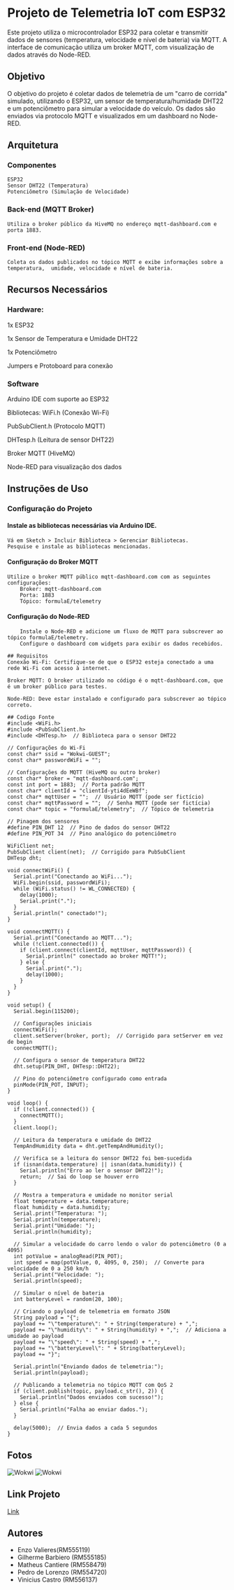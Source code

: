 
# Projeto de Telemetria IoT com ESP32

Este projeto utiliza o microcontrolador ESP32 para coletar e transmitir dados de sensores (temperatura, velocidade e nível de bateria) via MQTT. A interface de comunicação utiliza um broker MQTT, com visualização de dados através do Node-RED.




## Objetivo
O objetivo do projeto é coletar dados de telemetria de um "carro de corrida" simulado, utilizando o ESP32, um sensor de temperatura/humidade DHT22 e um potenciômetro para simular a velocidade do veículo. Os dados são enviados via protocolo MQTT e visualizados em um dashboard no Node-RED.


## Arquitetura
### Componentes 
    ESP32
    Sensor DHT22 (Temperatura)
    Potenciômetro (Simulação de Velocidade)

### Back-end (MQTT Broker)
    Utiliza o broker público da HiveMQ no endereço mqtt-dashboard.com e porta 1883.

### Front-end (Node-RED)
    Coleta os dados publicados no tópico MQTT e exibe informações sobre a temperatura,  umidade, velocidade e nível de bateria.
    





## Recursos Necessários
### Hardware:
1x ESP32

1x Sensor de Temperatura e Umidade DHT22

1x Potenciômetro

Jumpers e Protoboard para conexão

### Software
Arduino IDE com suporte ao ESP32

Bibliotecas:
WiFi.h (Conexão Wi-Fi)

PubSubClient.h (Protocolo MQTT)

DHTesp.h (Leitura de sensor DHT22)

Broker MQTT (HiveMQ)

Node-RED para visualização dos dados

## Instruções de Uso 
### Configuração do Projeto
#### Instale as bibliotecas necessárias via Arduino IDE.
    Vá em Sketch > Incluir Biblioteca > Gerenciar Bibliotecas.
    Pesquise e instale as bibliotecas mencionadas.

#### Configuração do Broker MQTT
    Utilize o broker MQTT público mqtt-dashboard.com com as seguintes configurações:
        Broker: mqtt-dashboard.com
        Porta: 1883
        Tópico: formulaE/telemetry


#### Configuração do Node-RED
        Instale o Node-RED e adicione um fluxo de MQTT para subscrever ao tópico formulaE/telemetry.
        Configure o dashboard com widgets para exibir os dados recebidos.
    
    ## Requisitos
    Conexão Wi-Fi: Certifique-se de que o ESP32 esteja conectado a uma rede Wi-Fi com acesso à internet.
    
    Broker MQTT: O broker utilizado no código é o mqtt-dashboard.com, que é um broker público para testes.
    
    Node-RED: Deve estar instalado e configurado para subscrever ao tópico correto.
    
    ## Codigo Fonte
    #include <WiFi.h>
    #include <PubSubClient.h>
    #include <DHTesp.h>  // Biblioteca para o sensor DHT22
    
    // Configurações do Wi-Fi
    const char* ssid = "Wokwi-GUEST";
    const char* passwordWiFi = "";
    
    // Configurações do MQTT (HiveMQ ou outro broker)
    const char* broker = "mqtt-dashboard.com";
    const int port = 1883;  // Porta padrão MQTT
    const char* clientId = "clientId-yti4dEeWBf";
    const char* mqttUser = "";  // Usuário MQTT (pode ser fictício)
    const char* mqttPassword = "";  // Senha MQTT (pode ser fictícia)
    const char* topic = "formulaE/telemetry";  // Tópico de telemetria
    
    // Pinagem dos sensores
    #define PIN_DHT 12  // Pino de dados do sensor DHT22
    #define PIN_POT 34  // Pino analógico do potenciômetro
    
    WiFiClient net;
    PubSubClient client(net);  // Corrigido para PubSubClient
    DHTesp dht;
    
    void connectWiFi() {
      Serial.print("Conectando ao WiFi...");
      WiFi.begin(ssid, passwordWiFi);
      while (WiFi.status() != WL_CONNECTED) {
        delay(1000);
        Serial.print(".");
      }
      Serial.println(" conectado!");
    }
    
    void connectMQTT() {
      Serial.print("Conectando ao MQTT...");
      while (!client.connected()) {
        if (client.connect(clientId, mqttUser, mqttPassword)) {
          Serial.println(" conectado ao broker MQTT!");
        } else {
          Serial.print(".");
          delay(1000);
        }
      }
    }
    
    void setup() {
      Serial.begin(115200);
    
      // Configurações iniciais
      connectWiFi();
      client.setServer(broker, port);  // Corrigido para setServer em vez de begin
      connectMQTT();
      
      // Configura o sensor de temperatura DHT22
      dht.setup(PIN_DHT, DHTesp::DHT22);
    
      // Pino do potenciômetro configurado como entrada
      pinMode(PIN_POT, INPUT);
    }
    
    void loop() {
      if (!client.connected()) {
        connectMQTT();
      }
      client.loop();
    
      // Leitura da temperatura e umidade do DHT22
      TempAndHumidity data = dht.getTempAndHumidity();
      
      // Verifica se a leitura do sensor DHT22 foi bem-sucedida
      if (isnan(data.temperature) || isnan(data.humidity)) {
        Serial.println("Erro ao ler o sensor DHT22!");
        return;  // Sai do loop se houver erro
      }
    
      // Mostra a temperatura e umidade no monitor serial
      float temperature = data.temperature;
      float humidity = data.humidity;
      Serial.print("Temperatura: ");
      Serial.println(temperature);
      Serial.print("Umidade: ");
      Serial.println(humidity);
    
      // Simular a velocidade do carro lendo o valor do potenciômetro (0 a 4095)
      int potValue = analogRead(PIN_POT);
      int speed = map(potValue, 0, 4095, 0, 250);  // Converte para velocidade de 0 a 250 km/h
      Serial.print("Velocidade: ");
      Serial.println(speed);
    
      // Simular o nível de bateria
      int batteryLevel = random(20, 100);
    
      // Criando o payload de telemetria em formato JSON
      String payload = "{";
      payload += "\"temperature\": " + String(temperature) + ",";
      payload += "\"humidity\": " + String(humidity) + ",";  // Adiciona a umidade ao payload
      payload += "\"speed\": " + String(speed) + ",";
      payload += "\"batteryLevel\": " + String(batteryLevel);
      payload += "}";
    
      Serial.println("Enviando dados de telemetria:");
      Serial.println(payload);
    
      // Publicando a telemetria no tópico MQTT com QoS 2
      if (client.publish(topic, payload.c_str(), 2)) {
        Serial.println("Dados enviados com sucesso!");
      } else {
        Serial.println("Falha ao enviar dados.");
      }
    
      delay(5000);  // Envia dados a cada 5 segundos
    }

## Fotos

![Wokwi](Wokwi.png)
![Wokwi](NodeRed.png)

## Link Projeto
[Link](https://wokwi.com/projects/409658145231135745)


## Autores

- Enzo Valieres(RM555119)
- Gilherme Barbiero (RM555185)
- Matheus Cantiere (RM558479)
- Pedro de Lorenzo (RM554720)
- Vinicius Castro (RM556137)

